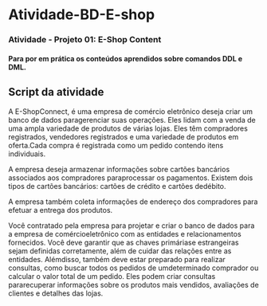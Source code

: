 # Atividade-BD-E-shop

### Atividade - Projeto 01: E-Shop Content

#### Para por em prática os conteúdos aprendidos sobre comandos DDL e DML.

## Script da atividade

A  E-ShopConnect, é  uma  empresa de  comércio eletrônico deseja  criar  um  banco  de  dados  paragerenciar suas operações. Eles lidam com a venda de uma ampla variedade de produtos de várias lojas.
Eles têm compradores registrados, vendedores registrados e uma variedade de produtos em oferta.Cada compra é registrada como um pedido contendo itens individuais.

A empresa deseja armazenar informações sobre cartões bancários associados aos compradores paraprocessar os pagamentos. Existem dois tipos de cartões bancários: cartões de crédito e cartões dedébito.

A empresa também coleta informações de endereço dos compradores para efetuar a entrega dos produtos.

Você contratado pela empresa para projetar e criar o banco de dados para a empresa de comércioeletrônico com as entidades e relacionamentos fornecidos. Você deve garantir que as chaves primáriase estrangeiras
sejam definidas corretamente, além de cuidar das relações entre as entidades. Alémdisso, também deve estar preparado para realizar consultas, como buscar todos os pedidos de umdeterminado comprador ou  calcular 
o  valor  total  de  um  pedido. Eles  podem criar  consultas pararecuperar informações sobre os produtos mais vendidos, avaliações de clientes e detalhes das lojas.
